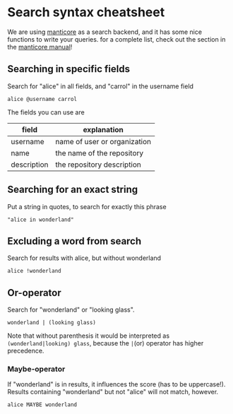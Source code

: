 # Search syntax cheatsheet

We are using [manticore]() as a search backend, and it has some nice functions to write your queries.
for a complete list, check out the section in the [manticore manual](https://manual.manticoresearch.com/References#Full-text-search-operators)!

## Searching in specific fields

Search for "alice" in all fields, and "carrol" in the username field

    alice @username carrol

The fields you can use are

| field | explanation |
|-------|-------------|
| username | name of user or organization |
| name | the name of the repository |
| description | the repository description |


## Searching for an exact string

Put a string in quotes, to search for exactly this phrase

    "alice in wonderland"

## Excluding a word from search

Search for results with alice, but without wonderland

    alice !wonderland

## Or-operator

Search for "wonderland" or "looking glass".

    wonderland | (looking glass)

Note that without parenthesis it would be interpreted as `(wonderland|looking) glass`, because the `|`(or) operator has higher precedence.


### Maybe-operator

If "wonderland" is in results, it influences the score (has to be uppercase!). Results containing "wonderland" but not "alice" will not match, however.

    alice MAYBE wonderland





